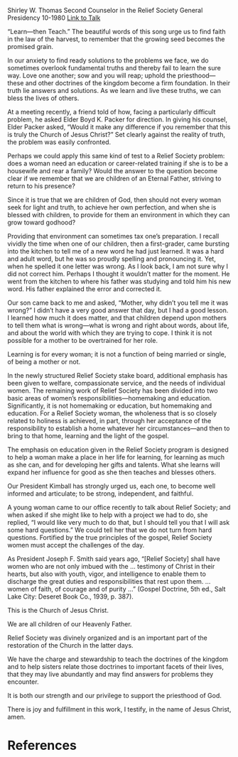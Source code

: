 Shirley W. Thomas
Second Counselor in the Relief Society General Presidency
10-1980
[Link to Talk](https://www.churchofjesuschrist.org/study/general-conference/1980/10/the-doctrines-of-the-kingdom?lang=eng)

“Learn—then Teach.” The beautiful words of this song urge us to find faith in the law of the harvest, to remember that the growing seed becomes the promised grain.

In our anxiety to find ready solutions to the problems we face, we do sometimes overlook fundamental truths and thereby fail to learn the sure way. Love one another; sow and you will reap; uphold the priesthood—these and other doctrines of the kingdom become a firm foundation. In their truth lie answers and solutions. As we learn and live these truths, we can bless the lives of others.

At a meeting recently, a friend told of how, facing a particularly difficult problem, he asked Elder Boyd K. Packer for direction. In giving his counsel, Elder Packer asked, “Would it make any difference if you remember that this is truly the Church of Jesus Christ?” Set clearly against the reality of truth, the problem was easily confronted.

Perhaps we could apply this same kind of test to a Relief Society problem: does a woman need an education or career-related training if she is to be a housewife and rear a family? Would the answer to the question become clear if we remember that we are children of an Eternal Father, striving to return to his presence?

Since it is true that we are children of God, then should not every woman seek for light and truth, to achieve her own perfection, and when she is blessed with children, to provide for them an environment in which they can grow toward godhood?

Providing that environment can sometimes tax one’s preparation. I recall vividly the time when one of our children, then a first-grader, came bursting into the kitchen to tell me of a new word he had just learned. It was a hard and adult word, but he was so proudly spelling and pronouncing it. Yet, when he spelled it one letter was wrong. As I look back, I am not sure why I did not correct him. Perhaps I thought it wouldn’t matter for the moment. He went from the kitchen to where his father was studying and told him his new word. His father explained the error and corrected it.

Our son came back to me and asked, “Mother, why didn’t you tell me it was wrong?” I didn’t have a very good answer that day, but I had a good lesson. I learned how much it does matter, and that children depend upon mothers to tell them what is wrong—what is wrong and right about words, about life, and about the world with which they are trying to cope. I think it is not possible for a mother to be overtrained for her role.

Learning is for every woman; it is not a function of being married or single, of being a mother or not.

In the newly structured Relief Society stake board, additional emphasis has been given to welfare, compassionate service, and the needs of individual women. The remaining work of Relief Society has been divided into two basic areas of women’s responsibilities—homemaking and education. Significantly, it is not homemaking or education, but homemaking and education. For a Relief Society woman, the wholeness that is so closely related to holiness is achieved, in part, through her acceptance of the responsibility to establish a home whatever her circumstances—and then to bring to that home, learning and the light of the gospel.

The emphasis on education given in the Relief Society program is designed to help a woman make a place in her life for learning, for learning as much as she can, and for developing her gifts and talents. What she learns will expand her influence for good as she then teaches and blesses others.

Our President Kimball has strongly urged us, each one, to become well informed and articulate; to be strong, independent, and faithful.

A young woman came to our office recently to talk about Relief Society; and when asked if she might like to help with a project we had to do, she replied, “I would like very much to do that, but I should tell you that I will ask some hard questions.” We could tell her that we do not turn from hard questions. Fortified by the true principles of the gospel, Relief Society women must accept the challenges of the day.

As President Joseph F. Smith said years ago, “[Relief Society] shall have women who are not only imbued with the … testimony of Christ in their hearts, but also with youth, vigor, and intelligence to enable them to discharge the great duties and responsibilities that rest upon them. … women of faith, of courage and of purity …” (Gospel Doctrine, 5th ed., Salt Lake City: Deseret Book Co., 1939, p. 387).

This is the Church of Jesus Christ.

We are all children of our Heavenly Father.

Relief Society was divinely organized and is an important part of the restoration of the Church in the latter days.

We have the charge and stewardship to teach the doctrines of the kingdom and to help sisters relate those doctrines to important facets of their lives, that they may live abundantly and may find answers for problems they encounter.

It is both our strength and our privilege to support the priesthood of God.

There is joy and fulfillment in this work, I testify, in the name of Jesus Christ, amen.

# References
